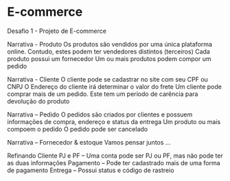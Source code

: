 # E-commerce

Desafio 1 - Projeto de E-commerce

Narrativa - Produto
Os produtos são vendidos por uma única plataforma online. Contudo, estes podem ter vendedores distintos (terceiros)
Cada produto possui um fornecedor
Um ou mais produtos podem compor um pedido

Narrativa - Cliente
O cliente pode se cadastrar no site com seu CPF ou CNPJ
O Endereço do cliente irá determinar o valor do frete
Um cliente pode comprar mais de um pedido. Este tem um período de carência para devolução do produto

Narrativa – Pedido
O pedidos são criados por clientes e possuem informações de compra, endereço e status da entrega
Um produto ou mais compoem o pedido
O pedido pode ser cancelado

Narrativa – Fornecedor & estoque
Vamos pensar juntos ...

Refinando
Cliente PJ e PF – Uma conta pode ser PJ ou PF, mas não pode ter as duas informações
Pagamento – Pode ter cadastrado mais de uma forma de pagamento
Entrega – Possui status e código de rastreio
